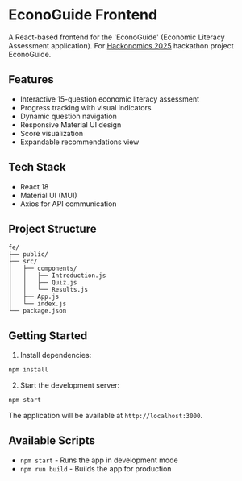 # EconoGuide Frontend

A React-based frontend for the 'EconoGuide' (Economic Literacy Assessment application).
For [Hackonomics 2025](https://hackonomics25.devpost.com/) hackathon project EconoGuide.

## Features

- Interactive 15-question economic literacy assessment
- Progress tracking with visual indicators
- Dynamic question navigation
- Responsive Material UI design
- Score visualization
- Expandable recommendations view

## Tech Stack

- React 18
- Material UI (MUI)
- Axios for API communication

## Project Structure

```
fe/
├── public/              
├── src/                 
│   ├── components/      
│   │   ├── Introduction.js  
│   │   ├── Quiz.js         
│   │   └── Results.js      
│   ├── App.js          
│   └── index.js        
└── package.json        
```

## Getting Started

1. Install dependencies:
```bash
npm install
```

2. Start the development server:
```bash
npm start
```

The application will be available at `http://localhost:3000`.

## Available Scripts

- `npm start` - Runs the app in development mode
- `npm run build` - Builds the app for production
